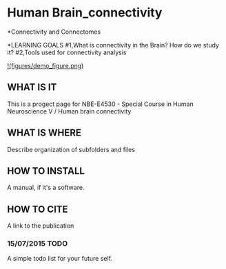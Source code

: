 # Human Brain_connectivity
*Connectivity and Connectomes 


*LEARNING GOALS
#1,What is connectivity in the Brain? How do we study it?
#2,Tools used for connectivity analysis

[
!(figures/demo_figure.png)
](https://github.com/Mahlet-Zewde/Brain_connectivity/blob/master/brain1.jpg)



## WHAT IS IT
This is a progect page for NBE-E4530 - Special Course in Human Neuroscience V / Human brain connectivity

## WHAT IS WHERE
Describe organization of subfolders and files

## HOW TO INSTALL
A manual, if it's a software.

## HOW TO CITE
A link to the publication

### 15/07/2015 TODO
A simple todo list for your future self.